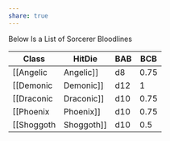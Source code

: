 ```yaml
---
share: true
---
```

Below Is a List of Sorcerer Bloodlines

| Class        | HitDie | BAB  | BCB  |
| ------------ | ------ | ---- | ---- |
| [[Angelic|Angelic]]  | d8     | 0.75 | 1    |
| [[Demonic|Demonic]]  | d12    | 1    | 0.5  |
| [[Draconic|Draconic]] | d10    | 0.75 | 0.75 |
| [[Phoenix|Phoenix]]  | d10    | 0.75 | 0.75 |
| [[Shoggoth|Shoggoth]] | d10    | 0.5  | 1    |

